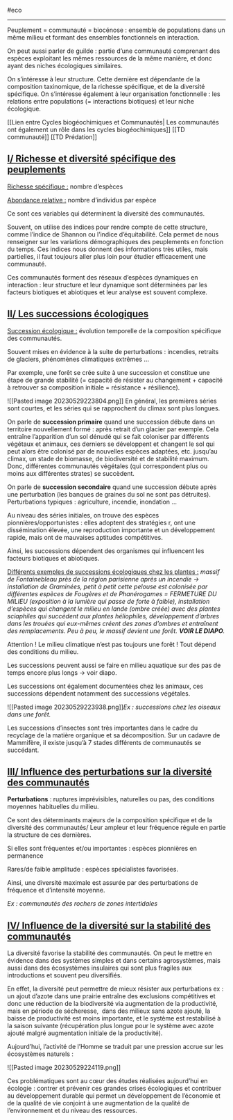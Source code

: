 #eco 
___

Peuplement = communauté = biocénose : ensemble de populations dans un même milieu et formant des ensembles fonctionnels en interaction.

On peut aussi parler de guilde : partie d’une communauté comprenant des espèces exploitant les mêmes ressources de la même manière, et donc ayant des niches écologiques similaires.

On s’intéresse à leur structure. Cette dernière est dépendante de la composition taxinomique, de la richesse spécifique, et de la diversité spécifique. On s’intéresse également à leur organisation fonctionnelle : les relations entre populations (= interactions biotiques) et leur niche écologique.

[[Lien entre Cycles biogéochimiques et Communautés| Les communautés ont également un rôle dans les cycles biogéochimiques]]
[[TD communauté]]
[[TD Prédation]]
## <u>I/ Richesse et diversité spécifique des peuplements</u>

<u>Richesse spécifique :</u> nombre d’espèces

<u>Abondance relative :</u> nombre d’individus par espèce

Ce sont ces variables qui déterminent la diversité des communautés.

Souvent, on utilise des indices pour rendre compte de cette structure, comme l’indice de Shannon ou l’indice d’équitabilité. Cela permet de nous renseigner sur les variations démographiques des peuplements en fonction du temps. Ces indices nous donnent des informations très utiles, mais partielles, il faut toujours aller plus loin pour étudier efficacement une communauté.

Ces communautés forment des réseaux d’espèces dynamiques en interaction : leur structure et leur dynamique sont déterminées par les facteurs biotiques et abiotiques et leur analyse est souvent complexe.

## <u>II/ Les successions écologiques</u>

<u>Succession écologique :</u> évolution temporelle de la composition spécifique des communautés.

Souvent mises en évidence à la suite de perturbations : incendies, retraits de glaciers, phénomènes climatiques extrêmes …

Par exemple, une forêt se crée suite à une succession et constitue une étape de grande stabilité (= capacité de résister au changement + capacité à retrouver sa composition initiale = résistance + résilience).

![[Pasted image 20230529223804.png]] En général, les premières séries sont courtes, et les séries qui se rapprochent du climax sont plus longues.

On parle de **succession primaire** quand une succession débute dans un territoire nouvellement formé : après retrait d’un glacier par exemple. Cela entraîne l’apparition d’un sol dénudé qui se fait coloniser par différents végétaux et animaux, ces derniers se développent et changent le sol qui peut alors être colonisé par de nouvelles espèces adaptées, etc. jusqu’au climax, un stade de biomasse, de biodiversité et de stabilité maximum. Donc, différentes communautés végétales (qui correspondent plus ou moins aux différentes strates) se succèdent.

On parle de **succession secondaire** quand une succession débute après une perturbation (les banques de graines du sol ne sont pas détruites). Perturbations typiques : agriculture, incendie, inondation …

Au niveau des séries initiales, on trouve des espèces pionnières/opportunistes : elles adoptent des stratégies r, ont une dissémination élevée, une reproduction importante et un développement rapide, mais ont de mauvaises aptitudes compétitives.

Ainsi, les successions dépendent des organismes qui influencent les facteurs biotiques et abiotiques.

<u>Différents exemples de successions écologiques chez les plantes :</u> *massif de Fontainebleau près de la région parisienne après un incendie -> installation de Graminées, petit à petit cette pelouse est colonisée par différentes espèces de Fougères et de Phanérogames = FERMETURE DU MILIEU (exposition à la lumière qui passe de forte à faible), installation d’espèces qui changent le milieu en lande (ombre créée) avec des plantes sciaphiles qui succèdent aux plantes héliophiles, développement d’arbres dans les trouées qui eux-mêmes créent des zones d’ombres et entraînent des remplacements. Peu à peu, le massif devient une forêt. **VOIR LE DIAPO**.*

Attention ! Le milieu climatique n’est pas toujours une forêt ! Tout dépend des conditions du milieu.

Les successions peuvent aussi se faire en milieu aquatique sur des pas de temps encore plus longs -> voir diapo.

Les successions ont également documentées chez les animaux, ces successions dépendent notamment des successions végétales.

![[Pasted image 20230529223938.png]]*Ex : successions chez les oiseaux dans une forêt.*

Les successions d’insectes sont très importantes dans le cadre du recyclage de la matière organique et sa décomposition. Sur un cadavre de Mammifère, il existe jusqu’à 7 stades différents de communautés se succédant.

## <u>III/ Influence des perturbations sur la diversité des communautés</u>

**Perturbations** : ruptures imprévisibles, naturelles ou pas, des conditions moyennes habituelles du milieu.

Ce sont des déterminants majeurs de la composition spécifique et de la diversité des communautés/ Leur ampleur et leur fréquence régule en partie la structure de ces dernières.

Si elles sont fréquentes et/ou importantes : espèces pionnières en permanence

Rares/de faible amplitude : espèces spécialistes favorisées.

Ainsi, une diversité maximale est assurée par des perturbations de fréquence et d’intensité moyenne.

*Ex : communautés des rochers de zones intertidales*

## <u>IV/ Influence de la diversité sur la stabilité des communautés</u>

La diversité favorise la stabilité des communautés. On peut le mettre en évidence dans des systèmes simples et dans certains agrosystèmes, mais aussi dans des écosystèmes insulaires qui sont plus fragiles aux introductions et souvent peu diversifiés.

En effet, la diversité peut permettre de mieux résister aux perturbations ex : un ajout d’azote dans une prairie entraîne des exclusions compétitives et donc une réduction de la biodiversité via augmentation de la productivité, mais en période de sécheresse,  dans des milieux sans azote ajouté, la baisse de productivité est moins importante, et le système est restabilisé à la saison suivante (récupération plus longue pour le système avec azote ajouté malgré augmentation initiale de la productivité).

Aujourd’hui, l’activité de l’Homme se traduit par une pression accrue sur les écosystèmes naturels :

![[Pasted image 20230529224119.png]]

Ces problématiques sont au cœur des études réalisées aujourd’hui en écologie : contrer et prévenir ces grandes crises écologiques et contribuer au développement durable qui permet un développement de l’économie et de la qualité de vie conjoint à une augmentation de la qualité de l’environnement et du niveau des ressources.